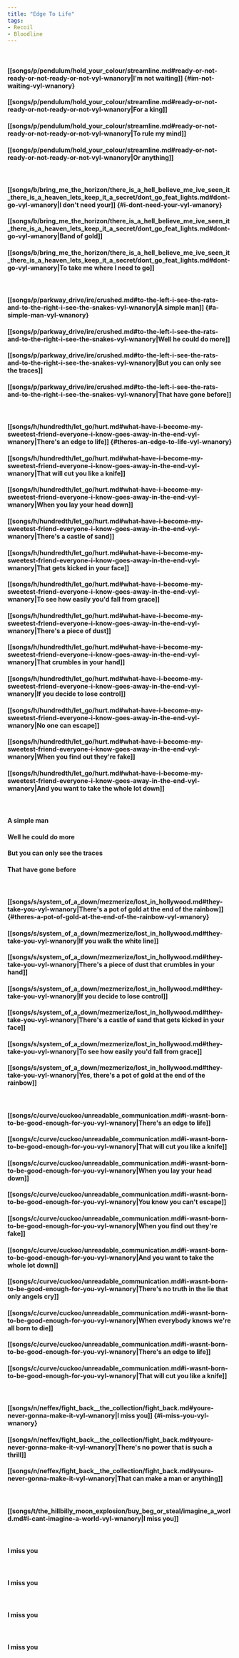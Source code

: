 ```yaml
---
title: "Edge To Life"
tags:
- Recoil
- Bloodline
---
```

&nbsp;
#### [[songs/p/pendulum/hold_your_colour/streamline.md#ready-or-not-ready-or-not-ready-or-not-vyl-wnanory|I'm not waiting]] {#im-not-waiting-vyl-wnanory}
#### [[songs/p/pendulum/hold_your_colour/streamline.md#ready-or-not-ready-or-not-ready-or-not-vyl-wnanory|For a king]]
#### [[songs/p/pendulum/hold_your_colour/streamline.md#ready-or-not-ready-or-not-ready-or-not-vyl-wnanory|To rule my mind]]
#### [[songs/p/pendulum/hold_your_colour/streamline.md#ready-or-not-ready-or-not-ready-or-not-vyl-wnanory|Or anything]]
&nbsp;
#### [[songs/b/bring_me_the_horizon/there_is_a_hell_believe_me_ive_seen_it_there_is_a_heaven_lets_keep_it_a_secret/dont_go_feat_lights.md#dont-go-vyl-wnanory|I don't need your]] {#i-dont-need-your-vyl-wnanory}
#### [[songs/b/bring_me_the_horizon/there_is_a_hell_believe_me_ive_seen_it_there_is_a_heaven_lets_keep_it_a_secret/dont_go_feat_lights.md#dont-go-vyl-wnanory|Band of gold]]
#### [[songs/b/bring_me_the_horizon/there_is_a_hell_believe_me_ive_seen_it_there_is_a_heaven_lets_keep_it_a_secret/dont_go_feat_lights.md#dont-go-vyl-wnanory|To take me where I need to go]]
&nbsp;
#### [[songs/p/parkway_drive/ire/crushed.md#to-the-left-i-see-the-rats-and-to-the-right-i-see-the-snakes-vyl-wnanory|A simple man]] {#a-simple-man-vyl-wnanory}
#### [[songs/p/parkway_drive/ire/crushed.md#to-the-left-i-see-the-rats-and-to-the-right-i-see-the-snakes-vyl-wnanory|Well he could do more]]
#### [[songs/p/parkway_drive/ire/crushed.md#to-the-left-i-see-the-rats-and-to-the-right-i-see-the-snakes-vyl-wnanory|But you can only see the traces]]
#### [[songs/p/parkway_drive/ire/crushed.md#to-the-left-i-see-the-rats-and-to-the-right-i-see-the-snakes-vyl-wnanory|That have gone before]]
&nbsp;
#### [[songs/h/hundredth/let_go/hurt.md#what-have-i-become-my-sweetest-friend-everyone-i-know-goes-away-in-the-end-vyl-wnanory|There's an edge to life]] {#theres-an-edge-to-life-vyl-wnanory}
#### [[songs/h/hundredth/let_go/hurt.md#what-have-i-become-my-sweetest-friend-everyone-i-know-goes-away-in-the-end-vyl-wnanory|That will cut you like a knife]]
#### [[songs/h/hundredth/let_go/hurt.md#what-have-i-become-my-sweetest-friend-everyone-i-know-goes-away-in-the-end-vyl-wnanory|When you lay your head down]]
#### [[songs/h/hundredth/let_go/hurt.md#what-have-i-become-my-sweetest-friend-everyone-i-know-goes-away-in-the-end-vyl-wnanory|There's a castle of sand]]
#### [[songs/h/hundredth/let_go/hurt.md#what-have-i-become-my-sweetest-friend-everyone-i-know-goes-away-in-the-end-vyl-wnanory|That gets kicked in your face]]
#### [[songs/h/hundredth/let_go/hurt.md#what-have-i-become-my-sweetest-friend-everyone-i-know-goes-away-in-the-end-vyl-wnanory|To see how easily you'd fall from grace]]
#### [[songs/h/hundredth/let_go/hurt.md#what-have-i-become-my-sweetest-friend-everyone-i-know-goes-away-in-the-end-vyl-wnanory|There's a piece of dust]]
#### [[songs/h/hundredth/let_go/hurt.md#what-have-i-become-my-sweetest-friend-everyone-i-know-goes-away-in-the-end-vyl-wnanory|That crumbles in your hand]]
#### [[songs/h/hundredth/let_go/hurt.md#what-have-i-become-my-sweetest-friend-everyone-i-know-goes-away-in-the-end-vyl-wnanory|If you decide to lose control]]
#### [[songs/h/hundredth/let_go/hurt.md#what-have-i-become-my-sweetest-friend-everyone-i-know-goes-away-in-the-end-vyl-wnanory|No one can escape]]
#### [[songs/h/hundredth/let_go/hurt.md#what-have-i-become-my-sweetest-friend-everyone-i-know-goes-away-in-the-end-vyl-wnanory|When you find out they're fake]]
#### [[songs/h/hundredth/let_go/hurt.md#what-have-i-become-my-sweetest-friend-everyone-i-know-goes-away-in-the-end-vyl-wnanory|And you want to take the whole lot down]]
&nbsp;
#### A simple man
#### Well he could do more
#### But you can only see the traces
#### That have gone before
&nbsp;
#### [[songs/s/system_of_a_down/mezmerize/lost_in_hollywood.md#they-take-you-vyl-wnanory|There's a pot of gold at the end of the rainbow]] {#theres-a-pot-of-gold-at-the-end-of-the-rainbow-vyl-wnanory}
#### [[songs/s/system_of_a_down/mezmerize/lost_in_hollywood.md#they-take-you-vyl-wnanory|If you walk the white line]]
#### [[songs/s/system_of_a_down/mezmerize/lost_in_hollywood.md#they-take-you-vyl-wnanory|There's a piece of dust that crumbles in your hand]]
#### [[songs/s/system_of_a_down/mezmerize/lost_in_hollywood.md#they-take-you-vyl-wnanory|If you decide to lose control]]
#### [[songs/s/system_of_a_down/mezmerize/lost_in_hollywood.md#they-take-you-vyl-wnanory|There's a castle of sand that gets kicked in your face]]
#### [[songs/s/system_of_a_down/mezmerize/lost_in_hollywood.md#they-take-you-vyl-wnanory|To see how easily you'd fall from grace]]
#### [[songs/s/system_of_a_down/mezmerize/lost_in_hollywood.md#they-take-you-vyl-wnanory|Yes, there's a pot of gold at the end of the rainbow]]
&nbsp;
#### [[songs/c/curve/cuckoo/unreadable_communication.md#i-wasnt-born-to-be-good-enough-for-you-vyl-wnanory|There's an edge to life]]
#### [[songs/c/curve/cuckoo/unreadable_communication.md#i-wasnt-born-to-be-good-enough-for-you-vyl-wnanory|That will cut you like a knife]]
#### [[songs/c/curve/cuckoo/unreadable_communication.md#i-wasnt-born-to-be-good-enough-for-you-vyl-wnanory|When you lay your head down]]
#### [[songs/c/curve/cuckoo/unreadable_communication.md#i-wasnt-born-to-be-good-enough-for-you-vyl-wnanory|You know you can't escape]]
#### [[songs/c/curve/cuckoo/unreadable_communication.md#i-wasnt-born-to-be-good-enough-for-you-vyl-wnanory|When you find out they're fake]]
#### [[songs/c/curve/cuckoo/unreadable_communication.md#i-wasnt-born-to-be-good-enough-for-you-vyl-wnanory|And you want to take the whole lot down]]
#### [[songs/c/curve/cuckoo/unreadable_communication.md#i-wasnt-born-to-be-good-enough-for-you-vyl-wnanory|There's no truth in the lie that only angels cry]]
#### [[songs/c/curve/cuckoo/unreadable_communication.md#i-wasnt-born-to-be-good-enough-for-you-vyl-wnanory|When everybody knows we're all born to die]]
#### [[songs/c/curve/cuckoo/unreadable_communication.md#i-wasnt-born-to-be-good-enough-for-you-vyl-wnanory|There's an edge to life]]
#### [[songs/c/curve/cuckoo/unreadable_communication.md#i-wasnt-born-to-be-good-enough-for-you-vyl-wnanory|That will cut you like a knife]]
&nbsp;
#### [[songs/n/neffex/fight_back__the_collection/fight_back.md#youre-never-gonna-make-it-vyl-wnanory|I miss you]] {#i-miss-you-vyl-wnanory}
#### [[songs/n/neffex/fight_back__the_collection/fight_back.md#youre-never-gonna-make-it-vyl-wnanory|There's no power that is such a thrill]]
#### [[songs/n/neffex/fight_back__the_collection/fight_back.md#youre-never-gonna-make-it-vyl-wnanory|That can make a man or anything]]
&nbsp;
#### [[songs/t/the_hillbilly_moon_explosion/buy_beg_or_steal/imagine_a_world.md#i-cant-imagine-a-world-vyl-wnanory|I miss you]]
&nbsp;
#### I miss you
&nbsp;
#### I miss you
&nbsp;
#### I miss you
&nbsp;
#### I miss you
